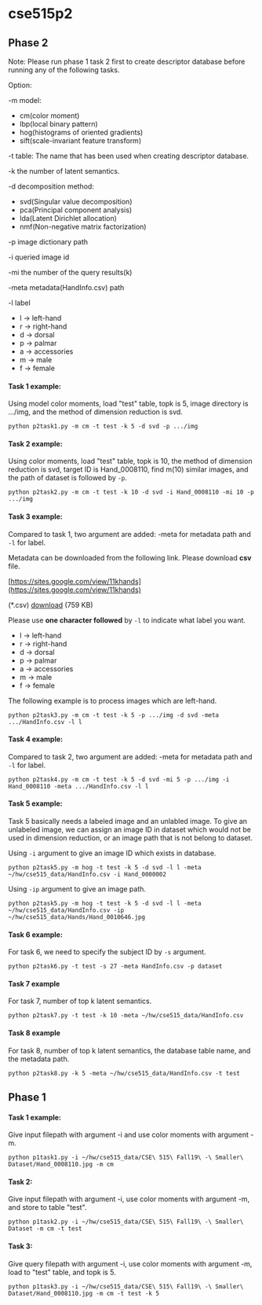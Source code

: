 # cse515p2

## Phase 2
Note: Please run phase 1 task 2 first to create descriptor database before running any of the following tasks.

Option:

-m model:
- cm(color moment)
- lbp(local binary pattern)
- hog(histograms of oriented gradients)
- sift(scale-invariant feature transform)

-t table: The name that has been used when creating descriptor database.

-k the number of latent semantics.

-d decomposition method:
- svd(Singular value decomposition)
- pca(Principal component analysis)
- lda(Latent Dirichlet allocation)
- nmf(Non-negative matrix factorization)

-p image dictionary path

-i queried image id

-mi the number of the query results(k)

-meta metadata(HandInfo.csv) path

-l label
- l -> left-hand
- r -> right-hand
- d -> dorsal
- p -> palmar
- a -> accessories
- m -> male
- f -> female

#### Task 1 example:

Using model color moments, load "test" table, topk is 5, image directory is .../img, and the method of dimension reduction is svd.

```Shell
python p2task1.py -m cm -t test -k 5 -d svd -p .../img
```


#### Task 2 example:

Using color moments, load "test" table, topk is 10, the method of dimension reduction is svd, target ID is Hand\_0008110, find m(10) similar images, and the path of dataset is followed by `-p`.

```Shell
python p2task2.py -m cm -t test -k 10 -d svd -i Hand_0008110 -mi 10 -p .../img
```

#### Task 3 example:

Compared to task 1, two argument are added: -meta for metadata path and `-l` for label.

Metadata can be downloaded from the following link. Please download **csv** file.

[https://sites.google.com/view/11khands](https://sites.google.com/view/11khands)

(*.csv) [download](https://drive.google.com/open?id=1RC86-rVOR8c93XAfM9b9R45L7C2B0FdA) (759 KB)

Please use **one character followed** by `-l` to indicate what label you want.

- l -> left-hand
- r -> right-hand
- d -> dorsal
- p -> palmar
- a -> accessories
- m -> male
- f -> female

The following example is to process images which are left-hand.

```Shell
python p2task3.py -m cm -t test -k 5 -p .../img -d svd -meta .../HandInfo.csv -l l
```

#### Task 4 example:

Compared to task 2, two argument are added: -meta for metadata path and `-l` for label.

```Shell
python p2task4.py -m cm -t test -k 5 -d svd -mi 5 -p .../img -i Hand_0008110 -meta .../HandInfo.csv -l l
```

#### Task 5 example:

Task 5 basically needs a labeled image and an unlabled image. To give an unlabeled image, we can assign an image ID in dataset which would not be used in dimension reduction, or an image path that is not belong to dataset.

Using `-i` argument to give an image ID which exists in database.
```Shell
python p2task5.py -m hog -t test -k 5 -d svd -l l -meta ~/hw/cse515_data/HandInfo.csv -i Hand_0000002
```

Using `-ip` argument to give an image path.
```Shell
python p2task5.py -m hog -t test -k 5 -d svd -l l -meta ~/hw/cse515_data/HandInfo.csv -ip ~/hw/cse515_data/Hands/Hand_0010646.jpg
```

#### Task 6 example:

For task 6, we need to specify the subject ID by `-s` argument.
```Shell
python p2task6.py -t test -s 27 -meta HandInfo.csv -p dataset
```

#### Task 7 example
For task 7, number of top k latent semantics.
```Shell
python p2task7.py -t test -k 10 -meta ~/hw/cse515_data/HandInfo.csv
```

#### Task 8 example
For task 8, number of top k latent semantics, the database table name, and the metadata path.
```Shell
python p2task8.py -k 5 -meta ~/hw/cse515_data/HandInfo.csv -t test
```

## Phase 1

#### Task 1 example:
Give input filepath with argument -i and use color moments with argument -m.
```Shell
python p1task1.py -i ~/hw/cse515_data/CSE\ 515\ Fall19\ -\ Smaller\ Dataset/Hand_0008110.jpg -m cm
```

#### Task 2:
Give input filepath with argument -i, use color moments with argument -m, and store to table "test".
```Shell
python p1task2.py -i ~/hw/cse515_data/CSE\ 515\ Fall19\ -\ Smaller\ Dataset -m cm -t test
```

#### Task 3:
Give query filepath with argument -i, use color moments with argument -m, load to "test" table, and topk is 5.
```Shell
python p1task3.py -i ~/hw/cse515_data/CSE\ 515\ Fall19\ -\ Smaller\ Dataset/Hand_0008110.jpg -m cm -t test -k 5
```
